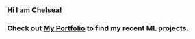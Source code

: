 ### Hi I am Chelsea!
### Check out [My Portfolio](https://github.com/pandao/editor.md "Heading link") to find my recent ML projects.

